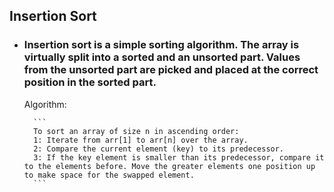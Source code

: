 ## Insertion Sort
* ### Insertion sort is a simple sorting algorithm. The array is virtually split into a sorted and an unsorted part. Values from the unsorted part are picked and placed at the correct position in the sorted part.
    Algorithm:

        ```
        To sort an array of size n in ascending order:
        1: Iterate from arr[1] to arr[n] over the array.
        2: Compare the current element (key) to its predecessor.
        3: If the key element is smaller than its predecessor, compare it to the elements before. Move the greater elements one position up to make space for the swapped element.
        ```